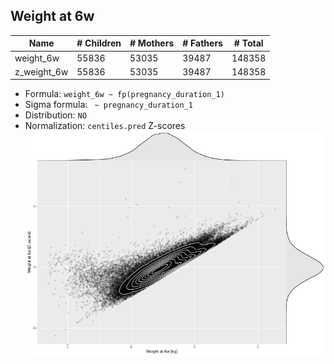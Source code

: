 ## Weight at 6w

| Name | # Children | # Mothers | # Fathers | # Total |
| ---- | ---------- | --------- | --------- | ------- |
| weight_6w | 55836 | 53035 | 39487 | 148358 |
| z_weight_6w | 55836 | 53035 | 39487 | 148358 |

- Formula: `weight_6w ~ fp(pregnancy_duration_1)`
- Sigma formula: ` ~ pregnancy_duration_1`
- Distribution: `NO`
- Normalization: `centiles.pred` Z-scores
![](plots/z_weight_6w_vs_weight_6w_child.png)


